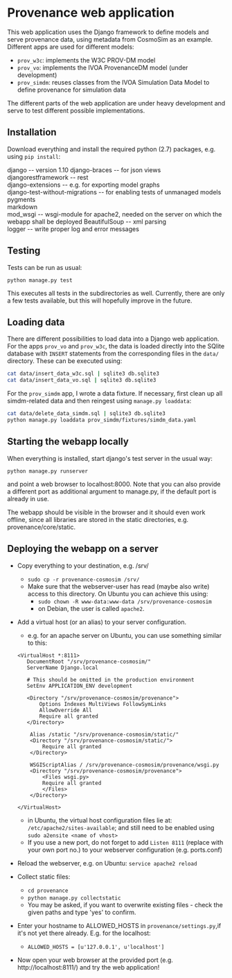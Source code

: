 # Provenance web application

This web application uses the Django framework to define models and serve provenance data, using metadata from CosmoSim as an example. Different apps are used for different models:

* `prov_w3c`: implements the W3C PROV-DM model
* `prov_vo`: implements the IVOA ProvenanceDM model (under development)
* `prov_simdm`: reuses classes from the IVOA Simulation Data Model to define provenance for simulation data
 
The different parts of the web application are under heavy development and serve to test different possible implementations.

## Installation
Download everything and install the required python (2.7) packages, e.g. using `pip install`:

django  -- version 1.10
django-braces -- for json views  
djangorestframework -- rest  
django-extensions -- e.g. for exporting model graphs  
django-test-without-migrations -- for enabling tests of unmanaged models  
pygments  
markdown  
mod_wsgi -- wsgi-module for apache2, needed on the server on which the webapp shall be deployed 
BeautifulSoup -- xml parsing  
logger -- write proper log and error messages


## Testing
Tests can be run as usual:

```
python manage.py test
```

This executes all tests in the subdirectories as well. Currently, there are only a few tests available, but this will hopefully improve in the future.

## Loading data
There are different possibilities to load data into a Django web application.
For the apps `prov_vo` and `prov_w3c`, the data is loaded directly into the SQlite database with `INSERT` statements from the corresponding files in the `data/` directory. These can be executed using:

```bash
cat data/insert_data_w3c.sql | sqlite3 db.sqlite3
cat data/insert_data_vo.sql | sqlite3 db.sqlite3
```

For the `prov_simdm` app, I wrote a data fixture. If necessary, first clean up all simdm-related data and then reingest using `manage.py loaddata`:

```bash
cat data/delete_data_simdm.sql | sqlite3 db.sqlite3 
python manage.py loaddata prov_simdm/fixtures/simdm_data.yaml
```

## Starting the webapp locally
When everything is installed, start django's test server in the usual way:

```
python manage.py runserver
```

and point a web browser to localhost:8000. Note that you can also provide a different port as additional argument to manage.py, if the default port is already in use.

The webapp should be visible in the browser and it should even work offline, since all libraries are stored in the static directories, e.g. provenance/core/static.


## Deploying the webapp on a server
* Copy everything to your destination, e.g. /srv/
    - `sudo cp -r provenance-cosmosim /srv/`
    - Make sure that the webserver-user has read (maybe also write) access to this directory. On Ubuntu you can achieve this using:
        + `sudo chown -R www-data:www-data /srv/provenance-cosmosim`
        + on Debian, the user is called `apache2`.

* Add a virtual host (or an alias) to your server configuration.
    - e.g. for an apache server on Ubuntu, you can use something similar to this:

    ```
    <VirtualHost *:8111>
       DocumentRoot "/srv/provenance-cosmosim/"
       ServerName Django.local

       # This should be omitted in the production environment
       SetEnv APPLICATION_ENV development

       <Directory "/srv/provenance-cosmosim/provenance">
           Options Indexes MultiViews FollowSymLinks
           AllowOverride All
           Require all granted
       </Directory>

        Alias /static "/srv/provenance-cosmosim/static/"
        <Directory "/srv/provenance-cosmosim/static/">
            Require all granted
        </Directory>

        WSGIScriptAlias / /srv/provenance-cosmosim/provenance/wsgi.py
        <Directory "/srv/provenance-cosmosim/provenance">
            <Files wsgi.py>
            Require all granted
            </Files>
        </Directory>

    </VirtualHost>
    ```

    - in Ubuntu, the virtual host configuration files lie at: `/etc/apache2/sites-available`; and still need to be enabled using 
        `sudo a2ensite <name of vhost>`
    - If you use a new port, do not forget to add `Listen 8111` (replace with your own port no.) to your webserver configuration (e.g. ports.conf)

* Reload the webserver, e.g. on Ubuntu: `service apache2 reload`

* Collect static files:
    - `cd provenance`
    - `python manage.py collectstatic`
    - You may be asked, if you want to overwrite existing files - check the given paths and type 'yes' to confirm.

* Enter your hostname to ALLOWED_HOSTS in `provenance/settings.py`,if it's not yet there already. E.g. for the localhost:
    - `ALLOWED_HOSTS = [u'127.0.0.1', u'localhost']`

* Now open your web browser at the provided port (e.g. http://localhost:8111/) and try the web application!